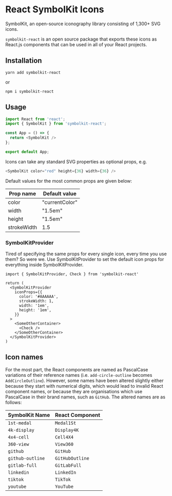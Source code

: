 # React SymbolKit Icons

SymbolKit, an open-source iconography library consisting of 1,300+ SVG icons.

`symbolkit-react` is an open source package that exports these icons as React.js components that can be used in all of your React projects.

## Installation

```
yarn add symbolkit-react
```
or
```
npm i symbolkit-react
```

## Usage

```javascript
import React from 'react';
import { SymbolKit } from 'symbolkit-react';

const App = () => {
  return <SymbolKit />
};

export default App;
```

Icons can take any standard SVG properties as optional props, e.g.
```javascript
<SymbolKit color="red" height={36} width={36} />
```
Default values for the most common props are given below:

| Prop name   | Default value  |
|-------------|----------------|
| color       | "currentColor" |
| width       | "1.5em"        |
| height      | "1.5em"        |
| strokeWidth | 1.5            |

### SymbolKitProvider

Tired of specifying the same props for every single icon, every time you use them? So were we. Use SymbolKitProvider to set the default icon props for everything inside SymbolKitProvider.

```tsx
import { SymbolKitProvider, Check } from 'symbolkit-react'

return (
  <SymbolKitProvider
    iconProps={{
      color: '#AAAAAA',
      strokeWidth: 1,
      width: '1em',
      height: '1em',
    }}
  >
    <SomeOtherContainer>
      <Check />
    </SomeOtherContainer>
  </SymbolKitProvider>
)
```

## Icon names

For the most part, the React components are named as PascalCase variations of their reference names (i.e. `add-circle-outline` becomes `AddCircleOutline`). However, some names have been altered slightly either because they start with numerical digits, which would lead to invalid React component names, or because they are organisations which use PascalCase in their brand names, such as `GitHub`. The altered names are as follows:

| SymbolKit Name     | React Component |
|------------------|-----------------|
| `1st-medal`      | `Medal1St`      |
| `4k-display`     | `Display4K`     |
| `4x4-cell`       | `Cell4X4`       |
| `360-view`       | `View360`       |
| `github`         | `GitHub`        |
| `github-outline` | `GitHubOutline` |
| `gitlab-full`    | `GitLabFull`    |
| `linkedin`       | `LinkedIn`      |
| `tiktok`         | `TikTok`        |
| `youtube`        | `YouTube`       |

<SuggestLibrary />
